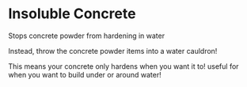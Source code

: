 # Insoluble Concrete

Stops concrete powder from hardening in water

Instead, throw the concrete powder items into a water cauldron!

This means your concrete only hardens when you want it to! useful for when you want to build under or around water!